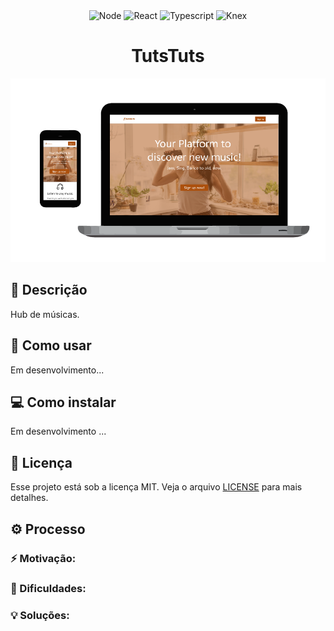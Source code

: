 <!-- VARS -->
[live-demo-url]: https://chap0lin-ecoleta-nlw1-web.herokuapp.com/
[back-end-url]: https://chap0lin-ecoleta-nlw1-server.herokuapp.com/
[react-badge]: https://img.shields.io/badge/react-%5E16.13.1-%2300d8ff
[typescript-badge]: https://img.shields.io/badge/typescript-%5E3.7.5-%232d79c7
[node-badge]: https://img.shields.io/badge/node-v12.9.1-%238bc500
[expo-badge]: https://img.shields.io/badge/expo-~37.0.3-%23000020
[reactnative-badge]: https://img.shields.io/badge/react--native-~0.61.17-%2300d8ff
[knex-badge]: https://img.shields.io/badge/knex-%5E0.21.1-%23e16426
[heroku-badge]: https://img.shields.io/badge/heroku-active-%238052bc

<!-- VARS -->
<div align="center">
    <!--
![Node][node-badge]
![React][react-badge]
![Typescript][typescript-badge]
![React-Native][reactnative-badge]
![Expo][expo-badge]
![Knex][knex-badge]
![Heroku][heroku-badge]
-->
<img src="https://img.shields.io/badge/node-v12.9.1-%238bc500" alt="Node" />
<img src="https://img.shields.io/badge/react-%5E16.13.1-%2300d8ff" alt="React" />
<img src="https://img.shields.io/badge/typescript-%5E3.7.5-%232d79c7" alt="Typescript" />
<img src="https://img.shields.io/badge/knex-%5E0.21.1-%23e16426" alt="Knex" />
</div>
<h1 align="center">
    TutsTuts
</h1>

<p align="center" >
    <img alt="Screenshot" title="" src="screenshot.png" width="512" />
</p>

## :memo: Descrição
Hub de músicas.

## :rocket: Como usar
Em desenvolvimento...
<!--## :book: Features

-->
## :computer: Como instalar
Em desenvolvimento ...
## :key: Licença
Esse projeto está sob a licença MIT. Veja o arquivo [LICENSE](LICENSE.md) para mais detalhes.
## :gear: Processo
### :zap: Motivação:

### :wrench: Dificuldades:

### :bulb: Soluções:

